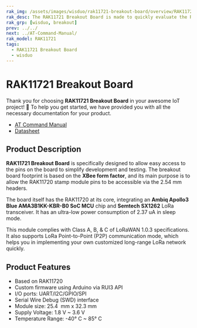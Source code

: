 ```yaml
---
rak_img: /assets/images/wisduo/rak11721-breakout-board/overview/RAK11721-Breakout.png
rak_desc: The RAK11721 Breakout Board is made to quickly evaluate the RAK11720 stamp module. The XBee form factor board allows access to most GPIOs.
rak_grp: [wisduo, breakout]
prev: ../../
next: ../AT-Command-Manual/
rak_model: RAK11721
tags:
  - RAK11721 Breakout Board
  - wisduo
---
```


# RAK11721 Breakout Board

Thank you for choosing **RAK11721 Breakout Board** in your awesome IoT project! 🎉 To help you get started, we have provided you with all the necessary documentation for your product.

* [AT Command Manual](../AT-Command-Manual/)
* [Datasheet](../Datasheet/)

## Product Description

**RAK11721 Breakout Board** is specifically designed to allow easy access to the pins on the board to simplify development and testing. The breakout board footprint is based on the **XBee form factor**, and its main purpose is to allow the RAK11720 stamp module pins to be accessible via the 2.54&nbsp;mm headers.

The board itself has the RAK11720 at its core, integrating an **Ambiq Apollo3 Blue AMA3B1KK-KBR-B0 SoC MCU** chip and **Semtech SX1262** LoRa transceiver. It has an ultra-low power consumption of 2.37&nbsp;uA in sleep mode.

This module complies with Class A, B, & C of LoRaWAN 1.0.3 specifications. It also supports LoRa Point-to-Point (P2P) communication mode, which helps you in implementing your own customized long-range LoRa network quickly.

## Product Features

- Based on RAK11720
- Custom firmware using Arduino via RUI3 API
- I/O ports: UART/I2C/GPIO/SPI
- Serial Wire Debug (SWD) interface
- Module size: 25.4 &nbsp;mm x 32.3&nbsp;mm
- Supply Voltage: 1.8&nbsp;V ~ 3.6&nbsp;V
- Temperature Range: -40°&nbsp;C ~ 85°&nbsp;C
